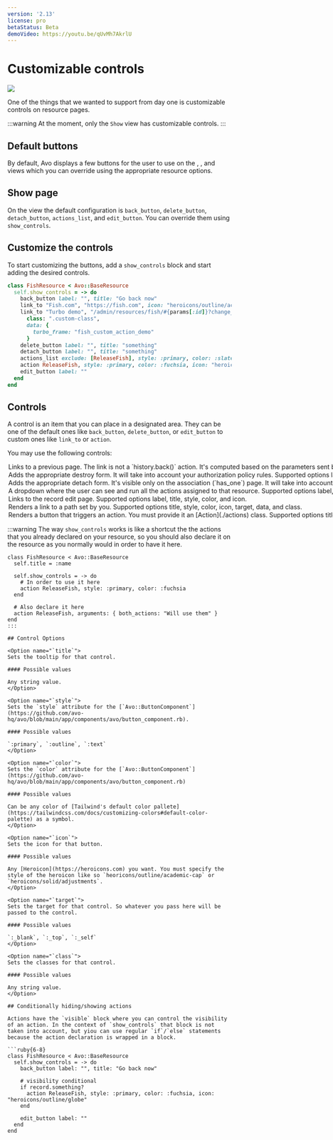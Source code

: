 ```yaml
---
version: '2.13'
license: pro
betaStatus: Beta
demoVideo: https://youtu.be/qUvMh7AkrlU
---
```


# Customizable controls

![](/assets/img/resources/customizable-controls/index.jpg)

One of the things that we wanted to support from day one is customizable controls on resource pages.

:::warning
At the moment, only the `Show` view has customizable controls.
:::

## Default buttons

By default, Avo displays a few buttons for the user to use on the <Index />, <Show />, and <Edit /> views which you can override using the appropriate resource options.

## Show page

On the <Show /> view the default configuration is `back_button`, `delete_button`, `detach_button`, `actions_list`, and `edit_button`. You can override them using `show_controls`.

## Customize the controls

To start customizing the buttons, add a `show_controls` block and start adding the desired controls.

```ruby
class FishResource < Avo::BaseResource
  self.show_controls = -> do
    back_button label: "", title: "Go back now"
    link_to "Fish.com", "https://fish.com", icon: "heroicons/outline/academic-cap", target: :_blank
    link_to "Turbo demo", "/admin/resources/fish/#{params[:id]}?change_to=🚀🚀🚀 New content here 🚀🚀🚀",
      class: ".custom-class",
      data: {
        turbo_frame: "fish_custom_action_demo"
      }
    delete_button label: "", title: "something"
    detach_button label: "", title: "something"
    actions_list exclude: [ReleaseFish], style: :primary, color: :slate
    action ReleaseFish, style: :primary, color: :fuchsia, icon: "heroicons/outline/globe"
    edit_button label: ""
  end
end
```

## Controls

A control is an item that you can place in a designated area. They can be one of the default ones like `back_button`, `delete_button`, or `edit_button` to custom ones like `link_to` or `action`.

You may use the following controls:

<Option name="`back_button`">
Links to a previous page. The link is not a `history.back()` action. It's computed based on the parameters sent by Avo. That ensures the user has consistent hierarchical progress through the app.

#### Supported options

`label`, `title`, `style`, `color`, and `icon`.
</Option>

<Option name="`delete_button`">
Adds the appropriate destroy form. It will take into account your authorization policy rules.

#### Supported options

`label`, `title`, `style`, `color`, and `icon`.
</Option>

<Option name="`detach_button`">
Adds the appropriate detach form. It's visible only on the association (`has_one`) page. It will take into account your authorization policy rules.

#### Supported options

`label`, `title`, `style`, `color`, and `icon`.
</Option>

<Option name="`actions_list`">
A dropdown where the user can see and run all the actions assigned to that resource.

#### Supported options

`label`, `title`, `style`, `color`, `icon`, and `exclude`.

#### `exclude` option

Filters out the specified actions.

It's used in conjunction with the `action` control. For example, when you extract an action, you don't want it to be displayed in the `actions_list` anymore, so you use the `exclude` option to filter it out.

#### Example

```ruby
actions_list exclude: DisableAccount
# Or
actions_list exclude: [ExportSelection, PublishPost]
```
</Option>

<Option name="`edit_button`">
Links to the record edit page.

#### Supported options

`label`, `title`, `style`, `color`, and `icon`.
</Option>

<Option name="`link_to`">
Renders a link to a path set by you.

#### Supported options

`title`, `style`, `color`, `icon`, `target`, `data`, and `class`.
</Option>

<Option name="`action`">
Renders a button that triggers an action. You must provide it an [Action](./actions) class.

#### Supported options

`title`, `style`, `color`, and `icon`.

#### Example

```ruby
action DisableAccount
action ExportSelection, style: :text
action PublishPost, color: :fuchsia, icon: "heroicons/outline/eye"
```
</Option>

:::warning
The way `show_controls` works is like a shortcut the the actions that you already declared on your resource, so you should also declare it on the resource as you normally would in order to have it here.

```ruby{6,10}
class FishResource < Avo::BaseResource
  self.title = :name

  self.show_controls = -> do
    # In order to use it here
    action ReleaseFish, style: :primary, color: :fuchsia
  end

  # Also declare it here
  action ReleaseFish, arguments: { both_actions: "Will use them" }
end
:::

## Control Options

<Option name="`title`">
Sets the tooltip for that control.

#### Possible values

Any string value.
</Option>

<Option name="`style`">
Sets the `style` attribute for the [`Avo::ButtonComponent`](https://github.com/avo-hq/avo/blob/main/app/components/avo/button_component.rb).

#### Possible values

`:primary`, `:outline`, `:text`
</Option>

<Option name="`color`">
Sets the `color` attribute for the [`Avo::ButtonComponent`](https://github.com/avo-hq/avo/blob/main/app/components/avo/button_component.rb)

#### Possible values

Can be any color of [Tailwind's default color pallete](https://tailwindcss.com/docs/customizing-colors#default-color-palette) as a symbol.
</Option>

<Option name="`icon`">
Sets the icon for that button.

#### Possible values

Any [Heroicon](https://heroicons.com) you want. You must specify the style of the heroicon like so `heoricons/outline/academic-cap` or `heroicons/solid/adjustments`.
</Option>

<Option name="`target`">
Sets the target for that control. So whatever you pass here will be passed to the control.

#### Possible values

`:_blank`, `:_top`, `:_self`
</Option>

<Option name="`class`">
Sets the classes for that control.

#### Possible values

Any string value.
</Option>

## Conditionally hiding/showing actions

Actions have the `visible` block where you can control the visibility of an action. In the context of `show_controls` that block is not taken into account, but yiou can use regular `if`/`else` statements because the action declaration is wrapped in a block.

```ruby{6-8}
class FishResource < Avo::BaseResource
  self.show_controls = -> do
    back_button label: "", title: "Go back now"

    # visibility conditional
    if record.something?
      action ReleaseFish, style: :primary, color: :fuchsia, icon: "heroicons/outline/globe"
    end

    edit_button label: ""
  end
end
```
